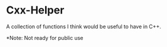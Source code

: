 # Cxx-Helper
A collection of functions I think would be useful to have in C++.

*Note: Not ready for public use
